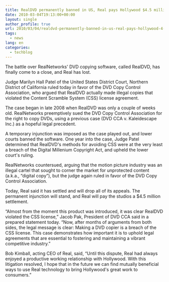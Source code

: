 ```yaml
---
title: RealDVD permanently banned in US, Real pays Hollywood $4.5 million
date: 2010-03-04T19:13:00+00:00
layout: single
author_profile: true
url: 2010/03/04/realdvd-permanently-banned-in-us-real-pays-hollywood-4-5-million/
tags:
  - news
lang: en
categories: 
  - techblog
---
```

The battle over RealNetworks' DVD copying software, called RealDVD, has finally come to a close, and Real has lost.

Judge Marilyn Hall Patel of the United States District Court, Northern District of California ruled today in favor of the DVD Copy Control Association, who argued that RealDVD actually made illegal copies that violated the Content Scramble System (CSS) license agreement.

The case began in late 2008 when RealDVD was only a couple of weeks old. RealNetworks preemptively sued the DVD Copy Control Association for the right to copy DVDs, using a previous case (DVD CCA v. Kaleidescape Inc.) as a hopeful legal precedent.

A temporary injunction was imposed as the case played out, and lower courts banned the software. One year into the case, Judge Patel determined that RealDVD's methods for avoiding CSS were at the very least a breach of the Digital Millenium Copyright Act, and upheld the lower court's ruling.

RealNetworks countersued, arguing that the motion picture industry was an illegal cartel that sought to corner the market for unprotected content (a.k.a., “digital copy”), but the judge again ruled in favor of the DVD Copy Control Association.

Today, Real said it has settled and will drop all of its appeals. The permanent injunction will stand, and Real will pay the studios a $4.5 million settlement.

“Almost from the moment this product was introduced, it was clear RealDVD violated the CSS license,” Jacob Pak, President of DVD CCA said in a prepared statement today. “Now, after months of arguments from both sides, the legal message is clear: Making a DVD copier is a breach of the CSS license. This case demonstrates how important it is to uphold legal agreements that are essential to fostering and maintaining a vibrant competitive industry.”

Bob Kimball, acting CEO of Real, said, “Until this dispute, Real had always enjoyed a productive working relationship with Hollywood. With this litigation resolved, I hope that in the future we can find mutually beneficial ways to use Real technology to bring Hollywood's great work to consumers.”